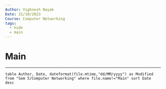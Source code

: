 ```yaml
---
Author: Vighnesh Nayak
Date: 31/10/2023
Course: Computer Networking
tags:
  - hide
  - main
---
```

# Main
---

```dataview
table Author, Date, dateformat(file.mtime,"dd/MM/yyyy") as Modified
from "Sem 5/Computer Networking" where file.name!="Main" sort Date desc 
```




